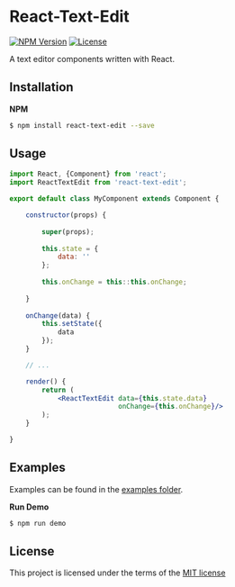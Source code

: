 # React-Text-Edit

[![NPM Version][npm-image]][npm-url]
[![License][license-image]][npm-url]

[npm-image]: https://img.shields.io/npm/v/react-text-edit.svg
[npm-url]: https://npmjs.org/package/react-text-edit
[license-image]: https://img.shields.io/npm/l/react-text-edit.svg

A text editor components written with React.

## Installation

**NPM**

```bash
$ npm install react-text-edit --save
```

## Usage

```jsx
import React, {Component} from 'react';
import ReactTextEdit from 'react-text-edit';

export default class MyComponent extends Component {

    constructor(props) {
    
        super(props);
        
        this.state = {
            data: ''
        };
        
        this.onChange = this::this.onChange;
        
    }
    
    onChange(data) {
    	this.setState({
    	    data
    	});
    }

    // ...

    render() {
        return (
            <ReactTextEdit data={this.state.data}
                           onChange={this.onChange}/>
        );
    }

}
```

## Examples

Examples can be found in the
[examples folder](https://github.com/fatalxiao/react-text-edit/tree/master/examples).

**Run Demo**

```bash
$ npm run demo
```

## License

This project is licensed under the terms of the
[MIT license](https://github.com/fatalxiao/react-text-edit/blob/master/LICENSE)